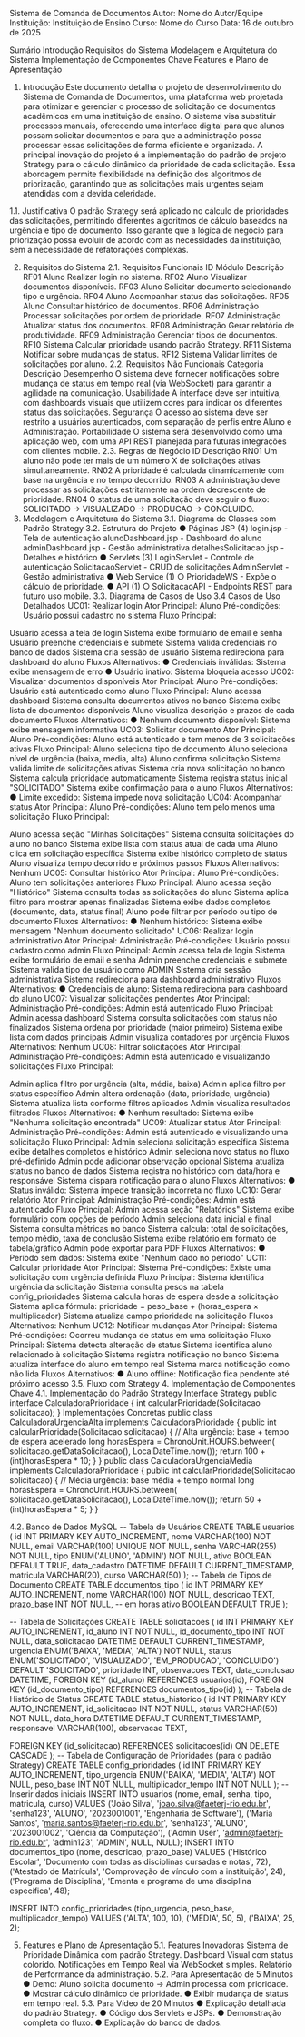 Sistema de Comanda de Documentos
Autor: Nome do Autor/Equipe
Instituição: Instituição de Ensino
Curso: Nome do Curso
Data: 16 de outubro de 2025

Sumário
Introdução
Requisitos do Sistema
Modelagem e Arquitetura do Sistema
Implementação de Componentes Chave
Features e Plano de Apresentação
1. Introdução
Este documento detalha o projeto de desenvolvimento do Sistema de Comanda de
Documentos, uma plataforma web projetada para otimizar e gerenciar o processo de
solicitação de documentos acadêmicos em uma instituição de ensino. O sistema visa
substituir processos manuais, oferecendo uma interface digital para que alunos possam
solicitar documentos e para que a administração possa processar essas solicitações de forma
eficiente e organizada.
A principal inovação do projeto é a implementação do padrão de projeto Strategy para o
cálculo dinâmico da prioridade de cada solicitação. Essa abordagem permite flexibilidade na
definição dos algoritmos de priorização, garantindo que as solicitações mais urgentes sejam
atendidas com a devida celeridade.

1.1. Justificativa
O padrão Strategy será aplicado no cálculo de prioridades das solicitações, permitindo
diferentes algoritmos de cálculo baseados na urgência e tipo de documento. Isso garante que
a lógica de negócio para priorização possa evoluir de acordo com as necessidades da
instituição, sem a necessidade de refatorações complexas.

2. Requisitos do Sistema
2.1. Requisitos Funcionais
ID Módulo Descrição
RF01 Aluno Realizar login no sistema.
RF02 Aluno Visualizar documentos
disponíveis.
RF03 Aluno Solicitar documento
selecionando tipo e
urgência.
RF04 Aluno Acompanhar status das
solicitações.
RF05 Aluno Consultar histórico de
documentos.
RF06 Administração Processar solicitações por
ordem de prioridade.
RF07 Administração Atualizar status dos
documentos.
RF08 Administração Gerar relatório de
produtividade.
RF09 Administração Gerenciar tipos de
documentos.
RF10 Sistema Calcular prioridade usando
padrão Strategy.
RF11 Sistema Notificar sobre mudanças
de status.
RF12 Sistema Validar limites de
solicitações por aluno.
2.2. Requisitos Não Funcionais
Categoria Descrição
Desempenho O sistema deve fornecer notificações
sobre mudança de status em tempo real
(via WebSocket) para garantir a agilidade
na comunicação.
Usabilidade A interface deve ser intuitiva, com
dashboards visuais que utilizem cores para
indicar os diferentes status das
solicitações.
Segurança O acesso ao sistema deve ser restrito a
usuários autenticados, com separação de
perfis entre Aluno e Administração.
Portabilidade O sistema será desenvolvido como uma
aplicação web, com uma API REST
planejada para futuras integrações com
clientes mobile.
2.3. Regras de Negócio
ID Descrição
RN01 Um aluno não pode ter mais de um número
X de solicitações ativas simultaneamente.
RN02 A prioridade é calculada dinamicamente
com base na urgência e no tempo
decorrido.
RN03 A administração deve processar as
solicitações estritamente na ordem
decrescente de prioridade.
RN04 O status de uma solicitação deve seguir o
fluxo: SOLICITADO → VISUALIZADO →
PRODUCAO → CONCLUIDO.
3. Modelagem e Arquitetura do Sistema
3.1. Diagrama de Classes com Padrão Strategy
3.2. Estrutura do Projeto
● Páginas JSP (4)
login.jsp - Tela de autenticação
alunoDashboard.jsp - Dashboard do aluno
adminDashboard.jsp - Gestão administrativa
detalhesSolicitacao.jsp - Detalhes e histórico
● Servlets (3)
LoginServlet - Controle de autenticação
SolicitacaoServlet - CRUD de solicitações
AdminServlet - Gestão administrativa
● Web Service (1)
○ PrioridadeWS - Expõe o cálculo de prioridade.
● API (1)
○ SolicitacaoAPI - Endpoints REST para futuro uso mobile.
3.3. Diagrama de Casos de Uso
3.4 Casos de Uso Detalhados
UC01: Realizar login
Ator Principal: Aluno
Pré-condições: Usuário possui cadastro no sistema
Fluxo Principal:

Usuário acessa a tela de login
Sistema exibe formulário de email e senha
Usuário preenche credenciais e submete
Sistema valida credenciais no banco de dados
Sistema cria sessão de usuário
Sistema redireciona para dashboard do aluno
Fluxos Alternativos:
● Credenciais inválidas: Sistema exibe mensagem de erro
● Usuário inativo: Sistema bloqueia acesso
UC02: Visualizar documentos disponíveis
Ator Principal: Aluno
Pré-condições: Usuário está autenticado como aluno
Fluxo Principal:
Aluno acessa dashboard
Sistema consulta documentos ativos no banco
Sistema exibe lista de documentos disponíveis
Aluno visualiza descrição e prazos de cada documento
Fluxos Alternativos:
● Nenhum documento disponível: Sistema exibe mensagem informativa
UC03: Solicitar documento
Ator Principal: Aluno
Pré-condições: Aluno está autenticado e tem menos de 3 solicitações ativas
Fluxo Principal:
Aluno seleciona tipo de documento
Aluno seleciona nível de urgência (baixa, média, alta)
Aluno confirma solicitação
Sistema valida limite de solicitações ativas
Sistema cria nova solicitação no banco
Sistema calcula prioridade automaticamente
Sistema registra status inicial "SOLICITADO"
Sistema exibe confirmação para o aluno
Fluxos Alternativos:
● Limite excedido: Sistema impede nova solicitação
UC04: Acompanhar status
Ator Principal: Aluno
Pré-condições: Aluno tem pelo menos uma solicitação
Fluxo Principal:

Aluno acessa seção "Minhas Solicitações"
Sistema consulta solicitações do aluno no banco
Sistema exibe lista com status atual de cada uma
Aluno clica em solicitação específica
Sistema exibe histórico completo de status
Aluno visualiza tempo decorrido e próximos passos
Fluxos Alternativos: Nenhum
UC05: Consultar histórico
Ator Principal: Aluno
Pré-condições: Aluno tem solicitações anteriores
Fluxo Principal:
Aluno acessa seção "Histórico"
Sistema consulta todas as solicitações do aluno
Sistema aplica filtro para mostrar apenas finalizadas
Sistema exibe dados completos (documento, data, status final)
Aluno pode filtrar por período ou tipo de documento
Fluxos Alternativos:
● Nenhum histórico: Sistema exibe mensagem "Nenhum documento solicitado"
UC06: Realizar login administrativo
Ator Principal: Administração
Pré-condições: Usuário possui cadastro como admin
Fluxo Principal:
Admin acessa tela de login
Sistema exibe formulário de email e senha
Admin preenche credenciais e submete
Sistema valida tipo de usuário como ADMIN
Sistema cria sessão administrativa
Sistema redireciona para dashboard administrativo
Fluxos Alternativos:
● Credenciais de aluno: Sistema redireciona para dashboard do aluno
UC07: Visualizar solicitações pendentes
Ator Principal: Administração
Pré-condições: Admin está autenticado
Fluxo Principal:
Admin acessa dashboard
Sistema consulta solicitações com status não finalizados
Sistema ordena por prioridade (maior primeiro)
Sistema exibe lista com dados principais
Admin visualiza contadores por urgência
Fluxos Alternativos: Nenhum
UC08: Filtrar solicitações
Ator Principal: Administração
Pré-condições: Admin está autenticado e visualizando solicitações
Fluxo Principal:

Admin aplica filtro por urgência (alta, média, baixa)
Admin aplica filtro por status específico
Admin altera ordenação (data, prioridade, urgência)
Sistema atualiza lista conforme filtros aplicados
Admin visualiza resultados filtrados
Fluxos Alternativos:
● Nenhum resultado: Sistema exibe "Nenhuma solicitação encontrada"
UC09: Atualizar status
Ator Principal: Administração
Pré-condições: Admin está autenticado e visualizando uma solicitação
Fluxo Principal:
Admin seleciona solicitação específica
Sistema exibe detalhes completos e histórico
Admin seleciona novo status no fluxo pré-definido
Admin pode adicionar observação opcional
Sistema atualiza status no banco de dados
Sistema registra no histórico com data/hora e responsável
Sistema dispara notificação para o aluno
Fluxos Alternativos:
● Status inválido: Sistema impede transição incorreta no fluxo
UC10: Gerar relatório
Ator Principal: Administração
Pré-condições: Admin está autenticado
Fluxo Principal:
Admin acessa seção "Relatórios"
Sistema exibe formulário com opções de período
Admin seleciona data inicial e final
Sistema consulta métricas no banco
Sistema calcula: total de solicitações, tempo médio, taxa de conclusão
Sistema exibe relatório em formato de tabela/gráfico
Admin pode exportar para PDF
Fluxos Alternativos:
● Período sem dados: Sistema exibe "Nenhum dado no período"
UC11: Calcular prioridade
Ator Principal: Sistema
Pré-condições: Existe uma solicitação com urgência definida
Fluxo Principal:
Sistema identifica urgência da solicitação
Sistema consulta pesos na tabela config_prioridades
Sistema calcula horas de espera desde a solicitação
Sistema aplica fórmula: prioridade = peso_base + (horas_espera × multiplicador)
Sistema atualiza campo prioridade na solicitação
Fluxos Alternativos: Nenhum
UC12: Notificar mudanças
Ator Principal: Sistema
Pré-condições: Ocorreu mudança de status em uma solicitação
Fluxo Principal:
Sistema detecta alteração de status
Sistema identifica aluno relacionado à solicitação
Sistema registra notificação no banco
Sistema atualiza interface do aluno em tempo real
Sistema marca notificação como não lida
Fluxos Alternativos:
● Aluno offline: Notificação fica pendente até próximo acesso
3.5. Fluxo com Strategy
4. Implementação de Componentes Chave
4.1. Implementação do Padrão Strategy
Interface Strategy
public interface CalculadoraPrioridade {
int calcularPrioridade(Solicitacao solicitacao);
}
Implementações Concretas
public class CalculadoraUrgenciaAlta implements CalculadoraPrioridade {
public int calcularPrioridade(Solicitacao solicitacao) {
// Alta urgência: base + tempo de espera acelerado
long horasEspera = ChronoUnit.HOURS.between(
solicitacao.getDataSolicitacao(), LocalDateTime.now());
return 100 + (int)horasEspera * 10;
}
}
public class CalculadoraUrgenciaMedia implements CalculadoraPrioridade {
public int calcularPrioridade(Solicitacao solicitacao) {
// Média urgência: base média + tempo normal
long horasEspera = ChronoUnit.HOURS.between(
solicitacao.getDataSolicitacao(), LocalDateTime.now());
return 50 + (int)horasEspera * 5;
}
}

4.2. Banco de Dados MySQL
-- Tabela de Usuários
CREATE TABLE usuarios (
id INT PRIMARY KEY AUTO_INCREMENT,
nome VARCHAR(100) NOT NULL,
email VARCHAR(100) UNIQUE NOT NULL,
senha VARCHAR(255) NOT NULL,
tipo ENUM('ALUNO', 'ADMIN') NOT NULL,
ativo BOOLEAN DEFAULT TRUE,
data_cadastro DATETIME DEFAULT CURRENT_TIMESTAMP,
matricula VARCHAR(20),
curso VARCHAR(50)
);
-- Tabela de Tipos de Documento
CREATE TABLE documentos_tipo (
id INT PRIMARY KEY AUTO_INCREMENT,
nome VARCHAR(100) NOT NULL,
descricao TEXT,
prazo_base INT NOT NULL, -- em horas
ativo BOOLEAN DEFAULT TRUE
);

-- Tabela de Solicitações
CREATE TABLE solicitacoes (
id INT PRIMARY KEY AUTO_INCREMENT,
id_aluno INT NOT NULL,
id_documento_tipo INT NOT NULL,
data_solicitacao DATETIME DEFAULT CURRENT_TIMESTAMP,
urgencia ENUM('BAIXA', 'MEDIA', 'ALTA') NOT NULL,
status ENUM('SOLICITADO', 'VISUALIZADO', 'EM_PRODUCAO', 'CONCLUIDO') DEFAULT
'SOLICITADO',
prioridade INT,
observacoes TEXT,
data_conclusao DATETIME,
FOREIGN KEY (id_aluno) REFERENCES usuarios(id),
FOREIGN KEY (id_documento_tipo) REFERENCES documentos_tipo(id)
);
-- Tabela de Histórico de Status
CREATE TABLE status_historico (
id INT PRIMARY KEY AUTO_INCREMENT,
id_solicitacao INT NOT NULL,
status VARCHAR(50) NOT NULL,
data_hora DATETIME DEFAULT CURRENT_TIMESTAMP,
responsavel VARCHAR(100),
observacao TEXT,

FOREIGN KEY (id_solicitacao) REFERENCES solicitacoes(id) ON DELETE CASCADE
);
-- Tabela de Configuração de Prioridades (para o padrão Strategy)
CREATE TABLE config_prioridades (
id INT PRIMARY KEY AUTO_INCREMENT,
tipo_urgencia ENUM('BAIXA', 'MEDIA', 'ALTA') NOT NULL,
peso_base INT NOT NULL,
multiplicador_tempo INT NOT NULL
);
-- Inserir dados iniciais
INSERT INTO usuarios (nome, email, senha, tipo, matricula, curso) VALUES
('João Silva', 'joao.silva@faeterj-rio.edu.br', 'senha123', 'ALUNO', '2023001001', 'Engenharia de
Software'),
('Maria Santos', 'maria.santos@faeterj-rio.edu.br', 'senha123', 'ALUNO', '2023001002', 'Ciência
da Computação'),
('Admin User', 'admin@faeterj-rio.edu.br', 'admin123', 'ADMIN', NULL, NULL);
INSERT INTO documentos_tipo (nome, descricao, prazo_base) VALUES
('Histórico Escolar', 'Documento com todas as disciplinas cursadas e notas', 72),
('Atestado de Matrícula', 'Comprovação de vínculo com a instituição', 24),
('Programa de Disciplina', 'Ementa e programa de uma disciplina específica', 48);

INSERT INTO config_prioridades (tipo_urgencia, peso_base, multiplicador_tempo) VALUES
('ALTA', 100, 10),
('MEDIA', 50, 5),
('BAIXA', 25, 2);

5. Features e Plano de Apresentação
5.1. Features Inovadoras
Sistema de Prioridade Dinâmica com padrão Strategy.
Dashboard Visual com status colorido.
Notificações em Tempo Real via WebSocket simples.
Relatório de Performance da administração.
5.2. Para Apresentação de 5 Minutos
● Demo: Aluno solicita documento → Admin processa com prioridade.
● Mostrar cálculo dinâmico de prioridade.
● Exibir mudança de status em tempo real.
5.3. Para Vídeo de 20 Minutos
● Explicação detalhada do padrão Strategy.
● Código dos Servlets e JSPs.
● Demonstração completa do fluxo.
● Explicação do banco de dados.